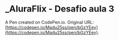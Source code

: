 # _AluraFlix - Desafio aula 3

A Pen created on CodePen.io. Original URL: [https://codepen.io/Madu25ss/pen/bGzYEey](https://codepen.io/Madu25ss/pen/bGzYEey).

